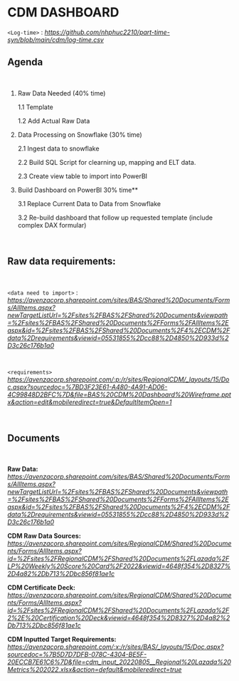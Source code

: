 
# **CDM DASHBOARD**

 `<Log-time>` : *<https://github.com/nhphuc2210/part-time-syn/blob/main/cdm/log-time.csv>*

## **Agenda**
<br />

1. Raw Data Needed (40% time)

    1.1 Template
    
    1.2 Add Actual Raw Data 

2. Data Processing on Snowflake (30% time)

    2.1 Ingest data to snowflake
    
    2.2 Build SQL Script for clearning up, mapping and ELT data.
    
    2.3 Create view table to import into PowerBI

3. Build Dashboard on PowerBI 30% time**

    3.1 Replace Current Data to Data from Snowflake
    
    3.2 Re-build dashboard that follow up requested template (include complex DAX formular)


<br />

## **Raw data requirements:**

<br />

 `<data need to import>` : *<https://avenzacorp.sharepoint.com/sites/BAS/Shared%20Documents/Forms/AllItems.aspx?newTargetListUrl=%2Fsites%2FBAS%2FShared%20Documents&viewpath=%2Fsites%2FBAS%2FShared%20Documents%2FForms%2FAllItems%2Easpx&id=%2Fsites%2FBAS%2FShared%20Documents%2F4%2ECDM%2Fdata%2Drequirements&viewid=05531855%2Dcc88%2D4850%2D933d%2D3c26c176b1a0>*

<br />

`<requirements>` *<https://avenzacorp.sharepoint.com/:p:/r/sites/RegionalCDM/_layouts/15/Doc.aspx?sourcedoc=%7BD3F23E61-A480-4A91-AD06-4C99848D2BFC%7D&file=BAS%20CDM%20Dashboard%20Wireframe.pptx&action=edit&mobileredirect=true&DefaultItemOpen=1>*

<br />

## **Documents**

<br />

**Raw Data:** *<https://avenzacorp.sharepoint.com/sites/BAS/Shared%20Documents/Forms/AllItems.aspx?newTargetListUrl=%2Fsites%2FBAS%2FShared%20Documents&viewpath=%2Fsites%2FBAS%2FShared%20Documents%2FForms%2FAllItems%2Easpx&id=%2Fsites%2FBAS%2FShared%20Documents%2F4%2ECDM%2Fdata%2Drequirements&viewid=05531855%2Dcc88%2D4850%2D933d%2D3c26c176b1a0>*

**CDM Raw Data Sources:** *<https://avenzacorp.sharepoint.com/sites/RegionalCDM/Shared%20Documents/Forms/AllItems.aspx?id=%2Fsites%2FRegionalCDM%2FShared%20Documents%2FLazada%2FLP%20Weekly%20Score%20Card%2F2022&viewid=4648f354%2D8327%2D4a82%2Db713%2Dbc856f81ae1c>*

**CDM Certificate Deck:** *<https://avenzacorp.sharepoint.com/sites/RegionalCDM/Shared%20Documents/Forms/AllItems.aspx?id=%2Fsites%2FRegionalCDM%2FShared%20Documents%2FLazada%2F2%2E%20Certification%20Deck&viewid=4648f354%2D8327%2D4a82%2Db713%2Dbc856f81ae1c>*

**CDM Inputted Target Requirements:** *<https://avenzacorp.sharepoint.com/:x:/r/sites/BAS/_layouts/15/Doc.aspx?sourcedoc=%7B5D7D7DFB-078C-4304-BE5F-20ECCB7E61C6%7D&file=cdm_input_20220805__Regional%20Lazada%20Metrics%202022.xlsx&action=default&mobileredirect=true>*